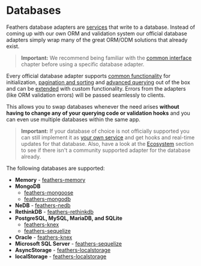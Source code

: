 # Databases

Feathers database adapters are [services](../services/readme.md) that write to a database. Instead of coming up with our own ORM and validation system our official database adapters simply wrap many of the great ORM/ODM solutions that already exist.

> **Important:** We recommend being familiar with the [common interface](commond.md) chapter before using a specific database adapter.

Every official database adapter supports [common functionality](common.md) for initialization, [pagination and sorting](pagination.md) and [advanced querying](querying.md) out of the box and can be [extended](extending.md) with custom functionality. Errors from the adapters (like ORM validation errors) will be passed seamlessly to clients.

This allows you to swap databases whenever the need arises **without having to change any of your querying code or validation hooks** and you can even use multiple databases within the same app.

> **Important:** If your database of choice is not officially supported you can still implement it as [your own service](../service/readme.md) and get hooks and real-time updates for that database. Also, have a look at the [Ecosystem](../ecosystem/readme.md) section to see if there isn't a community supported adapter for the database already.

The following databases are supported:

- **Memory** - [feathers-memory](memory.md)
- **MongoDB**
  - [feathers-mongoose](mongoose.md)
  - [feathers-mongodb](mongodb.md)
- **NeDB** - [feathers-nedb](nedb.md)
- **RethinkDB** - [feathers-rethinkdb](rethinkdb.md)
- **PostgreSQL, MySQL, MariaDB, and SQLite**
  - [feathers-knex](knexjs.md)
  - [feathers-sequelize](sequelize.md)
- **Oracle** - [feathers-knex](knexjs.md)
- **Microsoft SQL Server** - [feathers-sequelize](sequelize.md)
- **AsyncStorage** - [feathers-localstorage](localstorage.md)
- **localStorage** - [feathers-localstorage](localstorage.md)
